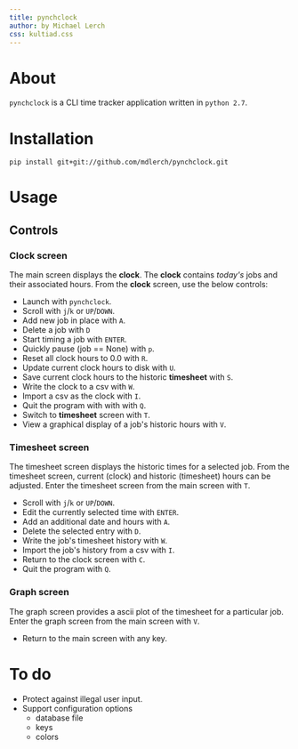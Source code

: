 ```yaml
---
title: pynchclock
author: by Michael Lerch
css: kultiad.css
---
```


About
=====

`pynchclock` is a CLI time tracker application written in `python 2.7`.

Installation
============

```
pip install git+git://github.com/mdlerch/pynchclock.git
```

Usage
=====

Controls
--------

### Clock screen ###

The main screen displays the **clock**.
The **clock** contains _today's_ jobs and their associated hours.
From the **clock** screen, use the below controls:

- Launch with `pynchclock`.
- Scroll with `j`/`k` or `UP`/`DOWN`.
- Add new job in place with `A`.
- Delete a job with `D`
- Start timing a job with `ENTER`.
- Quickly pause (job == None) with `p`.
- Reset all clock hours to 0.0 with `R`.
- Update current clock hours to disk with `U`.
- Save current clock hours to the historic **timesheet** with `S`.
- Write the clock to a csv with `W`.
- Import a csv as the clock with `I`.
- Quit the program with with with `Q`.
- Switch to **timesheet** screen with `T`.
- View a graphical display of a job's historic hours with `V`.

### Timesheet screen ###

The timesheet screen displays the historic times for a selected job.
From the timesheet screen, current (clock) and historic (timesheet) hours can
be adjusted.
Enter the timesheet screen from the main screen with `T`.

- Scroll with `j`/`k` or `UP`/`DOWN`.
- Edit the currently selected time with `ENTER`.
- Add an additional date and hours with `A`.
- Delete the selected entry with `D`.
- Write the job's timesheet history with `W`.
- Import the job's history from a csv with `I`.
- Return to the clock screen with `C`.
- Quit the program with `Q`.


### Graph screen ###

The graph screen provides a ascii plot of the timesheet for a particular job.
Enter the graph screen from the main screen with `V`.

- Return to the main screen with any key.


To do
=====

- Protect against illegal user input.
- Support configuration options
    - database file
    - keys
    - colors



